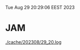 Tue Aug 29 20:29:06 EEST 2023
# JAM
<a href='./cache/202308/29_20.log'>./cache/202308/29_20.log</a>
